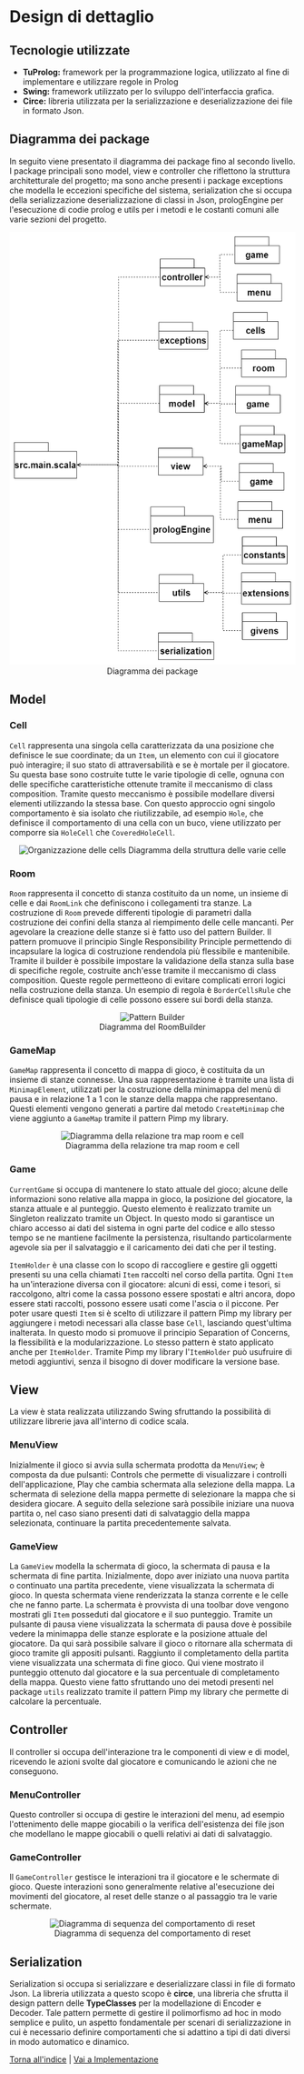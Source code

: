 # Design di dettaglio

## Tecnologie utilizzate

- **TuProlog:** framework per la programmazione logica, utilizzato al fine di implementare e utilizzare regole in Prolog 
- **Swing:** framework utilizzato per lo sviluppo dell'interfaccia grafica.
- **Circe:** libreria utilizzata per la serializzazione e deserializzazione dei file in formato Json.

## Diagramma dei package
In seguito viene presentato il diagramma dei package fino al secondo livello.
I package principali sono model, view e controller che riflettono la struttura architetturale del progetto; ma sono anche
presenti i package exceptions che modella le eccezioni specifiche del sistema, serialization che si occupa della serializzazione deserializzazione di classi in Json, prologEngine per l'esecuzione di codie prolog e
utils per i metodi e le costanti comuni alle varie sezioni del progetto.

<p align="center">
  <img src="../Images/Package.png" alt="Diagramma dei package"/>
  <br>
  <caption>Diagramma dei package</caption>
</p>

## Model

### Cell
```Cell``` rappresenta una singola cella caratterizzata da una posizione che definisce le sue coordinate; da un ```Item```, un elemento con cui il giocatore può interagire; il suo stato di attraversabilità e se è mortale per il giocatore. Su questa base sono costruite tutte le varie tipologie di celle, ognuna con delle specifiche caratteristiche ottenute tramite il meccanismo di class composition. Tramite questo meccanismo è possibile modellare diversi elementi utilizzando la stessa base. Con questo approccio ogni singolo comportamento è sia isolato che riutilizzabile, ad esempio ```Hole```, che definisce il comportamento di una cella con un buco, viene utilizzato per comporre sia ```HoleCell``` che ```CoveredHoleCell```.
<p align="center">
  <img src="../Images/Cell.jpg" alt="Organizzazione delle cells"/>
    <caption>Diagramma della struttura delle varie celle</caption>
</p>

### Room
```Room``` rappresenta il concetto di stanza costituito da un nome, un insieme di celle e dai ```RoomLink``` che definiscono i collegamenti tra stanze. 
La costruzione di ```Room``` prevede differenti tipologie di parametri dalla costruzione dei confini della stanza al riempimento delle celle mancanti. Per agevolare la creazione delle stanze si è fatto uso del pattern Builder. Il pattern promuove il principio Single Responsibility Principle permettendo di incapsulare la logica di costruzione rendendola più flessibile e mantenibile. Tramite il builder è possibile impostare la validazione della stanza sulla base di specifiche regole, costruite anch'esse tramite il meccanismo di class composition. Queste regole permetteono di evitare complicati errori logici nella costruzione della stanza. Un esempio di regola è ```BorderCellsRule``` che definisce quali tipologie di celle possono essere sui bordi della stanza.
<p align="center">
  <img src="../Images/roomBuilder.png" alt="Pattern Builder"/>
  <br>
  <caption>Diagramma del RoomBuilder</caption>
</p>

### GameMap
```GameMap``` rappresenta il concetto di mappa di gioco, è costituita da un insieme di stanze connesse. Una sua rappresentazione è tramite una lista di  ```MinimapElement```, utilizzati per la costruzione della minimappa del menù di pausa e in relazione 1 a 1 con le stanze della mappa che rappresentano. Questi elementi vengono generati a partire dal metodo  ```CreateMinimap``` che viene aggiunto a ```GameMap``` tramite il pattern Pimp my library.
<p align="center">
  <img src="../Images/MapRoomCell.png" alt="Diagramma della relazione tra map room e cell"/>
  <br>
  <caption>Diagramma della relazione tra map room e cell</caption>
</p>

### Game
`CurrentGame` si occupa di mantenere lo stato attuale del gioco; alcune delle informazioni sono relative alla mappa in gioco, la posizione del giocatore, la stanza attuale e al punteggio. 
Questo elemento è realizzato tramite un Singleton realizzato tramite un Object. In questo modo si garantisce un chiaro accesso ai dati del sistema in ogni parte del codice e allo stesso tempo
se ne mantiene facilmente la persistenza, risultando particolarmente agevole sia per il salvataggio e il caricamento dei dati che per il testing. 

`ItemHolder` è una classe con lo scopo di raccogliere e gestire gli oggetti presenti su una cella chiamati `Item` raccolti nel corso della partita.
Ogni `Item` ha un'interazione diversa con il giocatore: alcuni di essi, come i tesori, si raccolgono, altri come la cassa possono essere spostati e altri ancora, dopo essere stati raccolti, possono essere usati come l'ascia o il piccone. Per poter usare questi `Item` si è scelto di utilizzare il pattern Pimp my library per aggiungere i metodi necessari alla classe base `Cell`, lasciando quest'ultima inalterata. In questo modo si promuove il principio Separation of Concerns, la flessibilità e la modularizzazione. Lo stesso pattern è stato applicato anche per `ItemHolder`. Tramite Pimp my library l'`ItemHolder` può usufruire di metodi aggiuntivi, senza il bisogno di dover modificare la versione base.

## View
La view è stata realizzata utilizzando Swing sfruttando la possibilità di utilizzare librerie java all'interno di codice
scala.  
### MenuView
Inizialmente il gioco si avvia sulla schermata prodotta da `MenuView`; è composta da due pulsanti: Controls che permette
di visualizzare i controlli dell'applicazione, Play che cambia schermata alla selezione della mappa.
La schermata di selezione della mappa permette di selezionare la mappa che si desidera giocare.
A seguito della selezione sarà possibile iniziare una nuova partita o, nel caso siano presenti dati di salvataggio della
mappa selezionata, continuare la partita precedentemente salvata.

### GameView
La `GameView` modella la schermata di gioco, la schermata di pausa e la schermata di fine partita. 
Inizialmente, dopo aver iniziato una nuova partita o continuato una partita precedente, viene visualizzata la schermata di gioco.
In questa schermata viene renderizzata la stanza corrente e le celle che ne fanno parte. La schermata è provvista di una toolbar
dove vengono mostrati gli `Item` posseduti dal giocatore e il suo punteggio.
Tramite un pulsante di pausa viene visualizzata la schermata di pausa dove è possibile vedere la minimappa delle stanze esplorate
e la posizione attuale del giocatore. Da qui sarà possibile salvare il gioco o ritornare alla schermata di gioco tramite gli appositi
pulsanti. Raggiunto il completamento della partita viene visualizzata una schermata di fine gioco. Qui viene mostrato il punteggio
ottenuto dal giocatore e la sua percentuale di completamento della mappa. Questo viene fatto sfruttando uno dei metodi presenti nel
package `utils` realizzato tramite il pattern Pimp my library che permette di calcolare la percentuale.

## Controller
Il controller si occupa dell'interazione tra le componenti di view e di model, ricevendo le azioni svolte dal giocatore e
comunicando le azioni che ne conseguono.
### MenuController
Questo controller si occupa di gestire le interazioni del menu, ad esempio l'ottenimento delle mappe giocabili
o la verifica dell'esistenza dei file json che modellano le mappe giocabili o quelli relativi ai dati di salvataggio.
### GameController
Il `GameController` gestisce le interazioni tra il giocatore e le schermate di gioco. Queste interazioni sono generalmente
relative al'esecuzione dei movimenti del giocatore, al reset delle stanze o al passaggio tra le varie schermate.
<p align="center">
  <img src="../Images/ResetRoom.png" alt="Diagramma di sequenza del comportamento di reset"/>
  <br>
  <caption>Diagramma di sequenza del comportamento di reset</caption>
</p>

## Serialization
Serialization si occupa si serializzare e deserializzare classi in file di formato Json.
La libreria utilizzata a questo scopo è **circe**, una libreria che sfrutta il design pattern delle **TypeClasses** per la modellazione di Encoder e Decoder.
Tale pattern permette di gestire il polimorfismo ad hoc in modo semplice e pulito, un aspetto fondamentale per scenari di serializzazione in cui è necessario definire comportamenti che si adattino a tipi di dati diversi in modo automatico e dinamico.   


[Torna all'indice](../report.md) | [Vai a Implementazione](../06-implementation/report.md)
